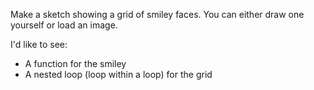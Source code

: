 
Make a sketch showing a grid of smiley faces. You can either draw one yourself or load an image.

I'd like to see:
* A function for the smiley
* A nested loop (loop within a loop) for the grid
